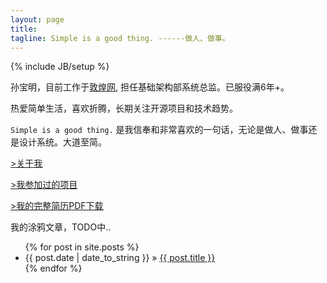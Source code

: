 ```yaml
---
layout: page
title:  
tagline: Simple is a good thing. ------做人、做事。
---
```

{% include JB/setup %}

孙宝明，目前工作于[敦煌网](http://www.dhgate.com), 担任基础架构部系统总监。已服役满6年+。  

热爱简单生活，喜欢折腾，长期关注开源项目和技术趋势。

`Simple is a good thing.` 是我信奉和非常喜欢的一句话，无论是做人、做事还是设计系统。大道至简。



<p> <a class="btn" href="/about.html">&gt;关于我</a> </p>
<p> <a class="btn" href="/projects.html">&gt;我参加过的项目</a> </p>
<p> <a class="btn" href="http://baoming.b0.upaiyun.com/孙宝明简历.pdf">&gt;我的完整简历PDF下载</a> </p> 

<p>我的涂鸦文章，TODO中..</p>

<ul class="posts">
  {% for post in site.posts %}
    <li><span>{{ post.date | date_to_string }}</span> &raquo; <a href="{{ BASE_PATH }}{{ post.url }}">{{ post.title }}</a></li>
  {% endfor %}
</ul>

